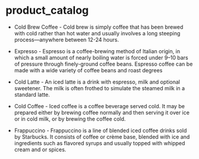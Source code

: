 # product_catalog

* Cold Brew Coffee
        - Cold brew is simply coffee that has been brewed with cold rather than hot water and usually involves a long steeping process—anywhere between 12-24 hours.

* Expresso
        - Espresso is a coffee-brewing method of Italian origin, in which a small amount of nearly boiling water is forced under 9–10 bars of pressure through finely-ground coffee beans. Espresso coffee can be made with a wide variety of coffee beans and roast degrees

* Cold Latte
        - An iced latte is a drink with espresso, milk and optional sweetener. The milk is often frothed to simulate the steamed milk in a standard latte.

* Cold Coffee
        - Iced coffee is a coffee beverage served cold. It may be prepared either by brewing coffee normally and then serving it over ice or in cold milk, or by brewing the coffee cold. 

* Frappuccino
        - Frappuccino is a line of blended iced coffee drinks sold by Starbucks. It consists of coffee or crème base, blended with ice and ingredients such as flavored syrups and usually topped with whipped cream and or spices.